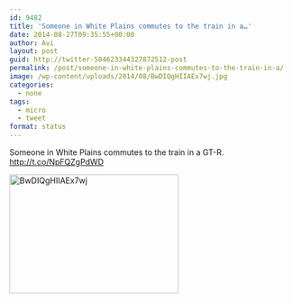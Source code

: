 ```yaml
---
id: 9482
title: 'Someone in White Plains commutes to the train in a…'
date: 2014-08-27T09:35:55+00:00
author: Avi
layout: post
guid: http://twitter-504623344327872512-post
permalink: /post/someone-in-white-plains-commutes-to-the-train-in-a/
image: /wp-content/uploads/2014/08/BwDIQgHIIAEx7wj.jpg
categories:
  - none
tags:
  - micro
  - tweet
format: status
---
```

Someone in White Plains commutes to the train in a GT-R. http://t.co/NpFQZgPdWD

<img width="300" height="211" src="http://aviflax.com/wp-content/uploads/2014/08/BwDIQgHIIAEx7wj-300x211.jpg" class="attachment-medium" alt="BwDIQgHIIAEx7wj" />